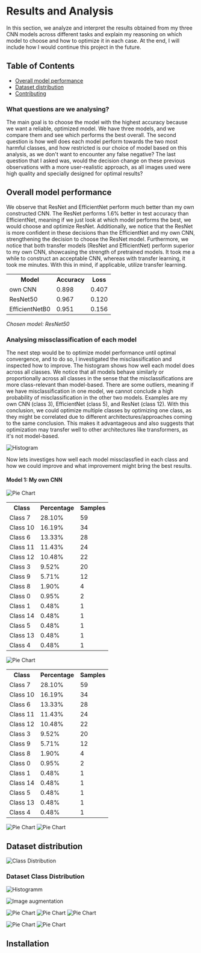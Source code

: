 # Results and Analysis

In this section, we analyze and interpret the results obtained from my three CNN models across different tasks and explain my reasoning on which model to choose and how to optimize it in each case. At the end, I will include how I would continue this project in the future. 

## Table of Contents
- [Overall model performance ](#overall-model-performance)
- [Dataset distribution](#dataset-distribution)
- [Contributing](#contributing)

### What questions are we analysing?

The main goal is to choose the model with the highest accuracy because we want a reliable, optimized model. We have three models, and we compare them and see which performs the best overall. The second question is how well does each model perform towards the two most harmful classes, and how restricted is our choice of model based on this analysis, as we don't want to encounter any false negative? The last question that I asked was, would the decision change on these previous observations with a more user-realistic approach, as all images used were high quality and specially designed for optimal results?

## Overall model performance 

We observe that ResNet and EfficientNet perform much better than my own constructed CNN. The ResNet performs 1.6% better in test accuracy than EfficientNet, meaning if we just look at which model performs the best, we would choose and optimize ResNet. Additionally, we notice that the ResNet is more confident in these decisions than the EfficientNet and my own CNN, strengthening the decision to choose the ResNet model. Furthermore, we notice that both transfer models (ResNet and EfficientNet) perform superior to my own CNN, showcasing the strength of pretrained models. It took me a while to construct an acceptable CNN, whereas with transfer learning, it took me minutes. With this in mind, if applicable, utilize transfer learning. 

<table>
  <tr>
    <th>Model</th>
    <th>Accuracy</th>
    <th>Loss</th>
  </tr>
  <tr>
    <td>own CNN</td>
    <td>0.898</td>
    <td>0.407</td>
  </tr>
  <tr>
    <td>ResNet50</td>
    <td>0.967</td>
    <td>0.120</td>
  </tr>
  <tr>
    <td>EfficientNetB0</td>
    <td>0.951</td>
    <td>0.156</td>
  </tr>
</table>

*Chosen model: ResNet50*

### Analysing missclassification of each model 

The next step would be to optimize model performance until optimal convergence, and to do so, I investigated the misclassification and inspected how to improve. The histogram shows how well each model does across all classes. We notice that all models behave similarly or proportionally across all classes in the sense that the misclassifications are more class-relevant than model-based. There are some outliers, meaning if we have misclassification in one model, we cannot conclude a high probability of misclassification in the other two models. Examples are my own CNN (class 3), EfficientNet (class 5), and ResNet (class 12). With this conclusion, we could optimize multiple classes by optimizing one class, as they might be correlated due to different architectures/approaches coming to the same conclusion. This makes it advantageous and also suggests that optimization may transfer well to other architectures like transformers, as it's not model-based. 

![Histogram](images/Histogramm_model_comparision.png)

Now lets investiges how well each model missclassfied in each class and how we could improve and what improvement might bring the best results. 

#### Model 1: My own CNN

<p float="left">
  <img src="images/plot_misclassification_pie_own.png" alt="Pie Chart" />
  <table>
    <tr><th>Class</th><th>Percentage</th><th>Samples</th></tr>
    <tr><td>Class 7</td><td>28.10%</td><td>59</td></tr>
    <tr><td>Class 10</td><td>16.19%</td><td>34</td></tr>
    <tr><td>Class 6</td><td>13.33%</td><td>28</td></tr>
    <tr><td>Class 11</td><td>11.43%</td><td>24</td></tr>
    <tr><td>Class 12</td><td>10.48%</td><td>22</td></tr>
    <tr><td>Class 3</td><td>9.52%</td><td>20</td></tr>
    <tr><td>Class 9</td><td>5.71%</td><td>12</td></tr>
    <tr><td>Class 8</td><td>1.90%</td><td>4</td></tr>
    <tr><td>Class 0</td><td>0.95%</td><td>2</td></tr>
    <tr><td>Class 1</td><td>0.48%</td><td>1</td></tr>
    <tr><td>Class 14</td><td>0.48%</td><td>1</td></tr>
    <tr><td>Class 5</td><td>0.48%</td><td>1</td></tr>
    <tr><td>Class 13</td><td>0.48%</td><td>1</td></tr>
    <tr><td>Class 4</td><td>0.48%</td><td>1</td></tr>
  </table>
</p>
<div class="container">
  <!-- Image Section -->
  <div>
    <img src="images/plot_misclassification_pie_own.png" alt="Pie Chart">
  </div>

  <!-- Table Section -->
  <div>
    <table>
      <tr><th>Class</th><th>Percentage</th><th>Samples</th></tr>
      <tr><td>Class 7</td><td>28.10%</td><td>59</td></tr>
      <tr><td>Class 10</td><td>16.19%</td><td>34</td></tr>
      <tr><td>Class 6</td><td>13.33%</td><td>28</td></tr>
      <tr><td>Class 11</td><td>11.43%</td><td>24</td></tr>
      <tr><td>Class 12</td><td>10.48%</td><td>22</td></tr>
      <tr><td>Class 3</td><td>9.52%</td><td>20</td></tr>
      <tr><td>Class 9</td><td>5.71%</td><td>12</td></tr>
      <tr><td>Class 8</td><td>1.90%</td><td>4</td></tr>
      <tr><td>Class 0</td><td>0.95%</td><td>2</td></tr>
      <tr><td>Class 1</td><td>0.48%</td><td>1</td></tr>
      <tr><td>Class 14</td><td>0.48%</td><td>1</td></tr>
      <tr><td>Class 5</td><td>0.48%</td><td>1</td></tr>
      <tr><td>Class 13</td><td>0.48%</td><td>1</td></tr>
      <tr><td>Class 4</td><td>0.48%</td><td>1</td></tr>
    </table>
  </div>
</div>



![Pie Chart](images/plot_misclassification_pie_resnet.png)
![Pie Chart](images/plot_misclassification_pie_efficient.png)


## Dataset distribution

![Class Distribution](images/dataset.png)


### Dataset Class Distribution



<!--
![Image Missclassification](images/image_missclassification.png)
-->

![Histogramm](images/Histogramm_model_comparision_aug.png)


![Image augmentation](images/image_difference.png)



![Pie Chart](images/plot_misclassification_pie_aug_own.png)
![Pie Chart](images/plot_misclassification_pie_aug_resnet.png)
![Pie Chart](images/plot_misclassification_pie_aug_efficient.png)


![Pie Chart](images/virus_on_models.png)
![Pie Chart](images/virus_on_models_aug.png)


## Installation
